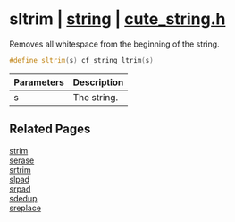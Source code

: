 # sltrim | [string](https://github.com/RandyGaul/cute_framework/blob/master/docs/string_readme.md) | [cute_string.h](https://github.com/RandyGaul/cute_framework/blob/master/include/cute_string.h)

Removes all whitespace from the beginning of the string.

```cpp
#define sltrim(s) cf_string_ltrim(s)
```

Parameters | Description
--- | ---
s | The string.

## Related Pages

[strim](https://github.com/RandyGaul/cute_framework/blob/master/docs/string/strim.md)  
[serase](https://github.com/RandyGaul/cute_framework/blob/master/docs/string/serase.md)  
[srtrim](https://github.com/RandyGaul/cute_framework/blob/master/docs/string/srtrim.md)  
[slpad](https://github.com/RandyGaul/cute_framework/blob/master/docs/string/slpad.md)  
[srpad](https://github.com/RandyGaul/cute_framework/blob/master/docs/string/srpad.md)  
[sdedup](https://github.com/RandyGaul/cute_framework/blob/master/docs/string/sdedup.md)  
[sreplace](https://github.com/RandyGaul/cute_framework/blob/master/docs/string/sreplace.md)  
